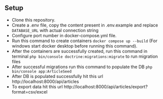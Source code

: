 ## Setup

- Clone this repository.
- Create a .env file, copy the content present in .env.example and replace ```DATABASE_URL``` with actual connection string
- Configure port number in docker-compose.yml file.
- Run this command to create containers ```docker compose up --build``` (For windows start docker desktop before running this command).
- After the containers are successfully created, run this command in terminal  ```php bin/console doctrine:migrations:migrate``` to run migration files
- After successful migrations run this command to populate the DB ```php bin/console app:ArticleSeed```
- After DB is populated successfully hit this url http://localhost:8000/api/articles
- To export data hit this url http://localhost:8000/api/articles/export?format=csv/excel
